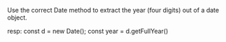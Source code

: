 Use the correct Date method to extract the year (four digits) out of a date object.

resp: 
const d = new Date();
const year = d.getFullYear()